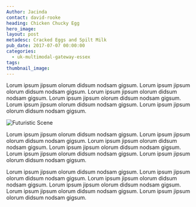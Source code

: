 ```yaml
---
Author: Jacinda
contact: david-rooke
heading: Chicken Chucky Egg
hero_image:
layout: post
metadesc: Cracked Eggs and Spilt Milk
pub_date: 2017-07-07 00:00:00
categories:
  - uk-multimodal-gateway-essex
tags:
thumbnail_image:
---
```



Lorum ipsum jipsum olorum didsum nodsam gigsum. Lorum ipsum jipsum olorum didsum nodsam gigsum. Lorum ipsum jipsum olorum didsum nodsam gigsum. Lorum ipsum jipsum olorum didsum nodsam gigsum. Lorum ipsum jipsum olorum didsum nodsam gigsum. Lorum ipsum jipsum olorum didsum nodsam gigsum.

![Futuristic Scene](https://4.bp.blogspot.com/-FrSRQGjlhBI/TvOXv8hUbcI/AAAAAAAACE8/Y0kmmjy4YC8/s800/oxenhope.jpg)

Lorum ipsum jipsum olorum didsum nodsam gigsum. Lorum ipsum jipsum olorum didsum nodsam gigsum. Lorum ipsum jipsum olorum didsum nodsam gigsum. Lorum ipsum jipsum olorum didsum nodsam gigsum. Lorum ipsum jipsum olorum didsum nodsam gigsum. Lorum ipsum jipsum olorum didsum nodsam gigsum.

Lorum ipsum jipsum olorum didsum nodsam gigsum. Lorum ipsum jipsum olorum didsum nodsam gigsum. Lorum ipsum jipsum olorum didsum nodsam gigsum. Lorum ipsum jipsum olorum didsum nodsam gigsum. Lorum ipsum jipsum olorum didsum nodsam gigsum. Lorum ipsum jipsum olorum didsum nodsam gigsum.